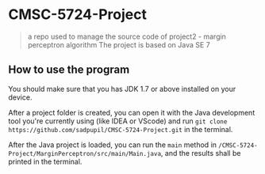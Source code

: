 # CMSC-5724-Project
> a repo used to manage the source code of project2 - margin perceptron algorithm
> The project is based on Java SE 7

## How to use the program
You should make sure that you has JDK 1.7 or above installed on your device.

After a project folder is created, you can open it with the Java development tool you're currently using (like IDEA or VScode) and run `git clone https://github.com/sadpupil/CMSC-5724-Project.git` in the terminal.

After the Java project is loaded, you can run the `main` method in `/CMSC-5724-Project/MarginPerceptron/src/main/Main.java`, and the results shall be printed in the terminal.



